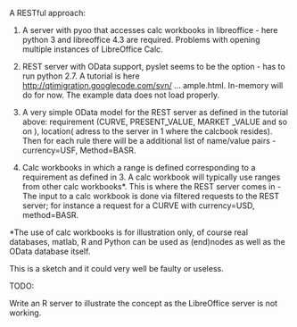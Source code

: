 A RESTful approach:

1. A server with pyoo that accesses calc workbooks in libreoffice - here python 3 and libreoffice 4.3 are required. Problems with opening multiple instances of LibreOffice Calc.

2. REST server with OData support, pyslet seems to be the option - has to run python 2.7. A tutorial is here http://qtimigration.googlecode.com/svn/ ... ample.html. In-memory will do for now. The example data does not load properly.

3. A very simple OData model for the REST server as defined in the tutorial above: requirement (CURVE, PRESENT_VALUE, MARKET _VALUE and so on ), location( adress to the server in 1 where the calcbook resides). Then for each rule there will be a additional list of name/value pairs - currency=USF, Method=BASR.

4. Calc workbooks in which a range is defined corresponding to a requirement as defined in 3. A calc workbook will typically use ranges from other calc workbooks*. This is where the REST server comes in - The input to a calc workbook is done via filtered requests to the REST server; for instance a request for a CURVE with currency=USD, method=BASR.

*The use of calc workbooks is for illustration only, of course real databases, matlab, R and Python can be used as (end)nodes as well as the OData database itself.

This is a sketch and it could very well be faulty or useless.

TODO:

Write an R server to illustrate the concept as the LibreOffice server is not working.
